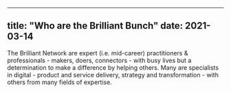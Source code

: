 
---
title: "Who are the Brilliant Bunch"
date: 2021-03-14
---
The Brilliant Network are expert (i.e. mid-career) practitioners & professionals - makers, doers, connectors - with busy lives but a determination to make a difference by helping others.  Many are specialists in digital - product and service delivery,  strategy and transformation - with others from many fields of expertise.
